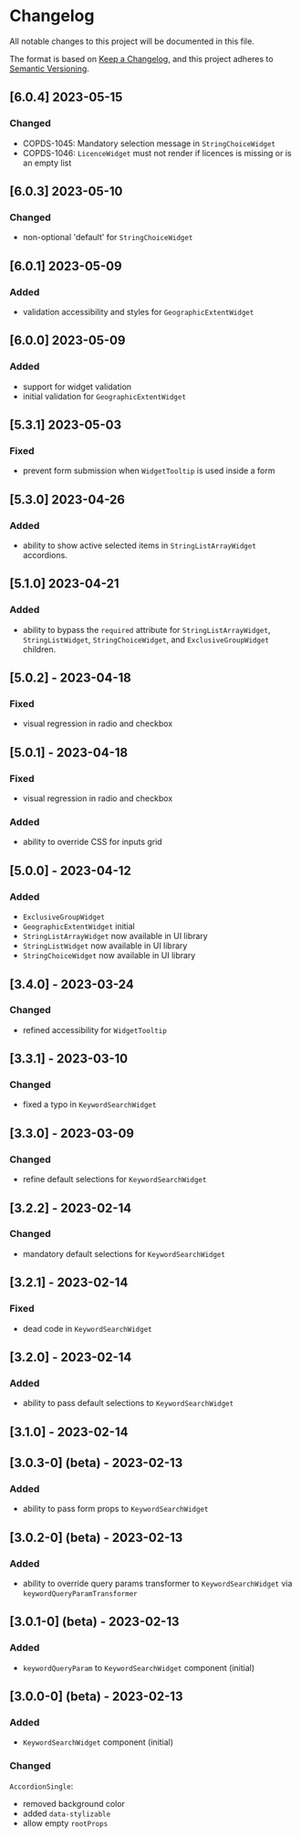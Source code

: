 # Changelog

All notable changes to this project will be documented in this file.

The format is based on [Keep a Changelog](https://keepachangelog.com/en/1.0.0/), and this project adheres
to [Semantic Versioning](https://semver.org/spec/v2.0.0.html).

## [6.0.4] 2023-05-15

### Changed

- COPDS-1045: Mandatory selection message in `StringChoiceWidget`
- COPDS-1046: `LicenceWidget` must not render if licences is missing or is an empty list

## [6.0.3] 2023-05-10

### Changed

- non-optional 'default' for `StringChoiceWidget`

## [6.0.1] 2023-05-09

### Added

- validation accessibility and styles for `GeographicExtentWidget`

## [6.0.0] 2023-05-09

### Added

- support for widget validation
- initial validation for `GeographicExtentWidget`

## [5.3.1] 2023-05-03

### Fixed

- prevent form submission when `WidgetTooltip` is used inside a form

## [5.3.0] 2023-04-26

### Added

- ability to show active selected items in `StringListArrayWidget` accordions.

## [5.1.0] 2023-04-21

### Added

- ability to bypass the `required` attribute for `StringListArrayWidget`, `StringListWidget`, `StringChoiceWidget`, and `ExclusiveGroupWidget` children.

## [5.0.2] - 2023-04-18

### Fixed

- visual regression in radio and checkbox

## [5.0.1] - 2023-04-18

### Fixed

- visual regression in radio and checkbox

### Added

- ability to override CSS for inputs grid

## [5.0.0] - 2023-04-12

### Added

- `ExclusiveGroupWidget`
- `GeographicExtentWidget` initial
- `StringListArrayWidget` now available in UI library
- `StringListWidget` now available in UI library
- `StringChoiceWidget` now available in UI library

## [3.4.0] - 2023-03-24

### Changed

- refined accessibility for `WidgetTooltip`

## [3.3.1] - 2023-03-10

### Changed

- fixed a typo in `KeywordSearchWidget`

## [3.3.0] - 2023-03-09

### Changed

- refine default selections for `KeywordSearchWidget`

## [3.2.2] - 2023-02-14

### Changed

- mandatory default selections for `KeywordSearchWidget`

## [3.2.1] - 2023-02-14

### Fixed

- dead code in `KeywordSearchWidget`

## [3.2.0] - 2023-02-14

### Added

- ability to pass default selections to `KeywordSearchWidget`

## [3.1.0] - 2023-02-14

## [3.0.3-0] (beta) - 2023-02-13

### Added

- ability to pass form props to `KeywordSearchWidget`

## [3.0.2-0] (beta) - 2023-02-13

### Added

- ability to override query params transformer to `KeywordSearchWidget` via `keywordQueryParamTransformer`

## [3.0.1-0] (beta) - 2023-02-13

### Added

- `keywordQueryParam` to `KeywordSearchWidget` component (initial)

## [3.0.0-0] (beta) - 2023-02-13

### Added

- `KeywordSearchWidget` component (initial)

### Changed

`AccordionSingle`:

- removed background color
- added `data-stylizable`
- allow empty `rootProps`
